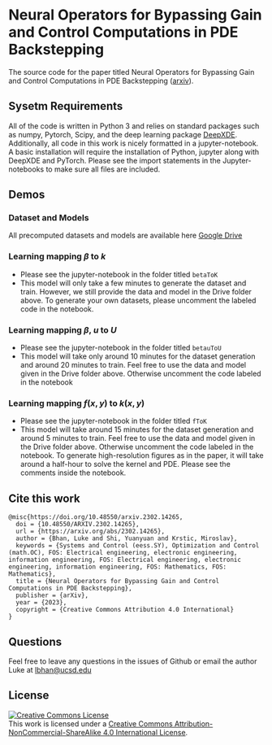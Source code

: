 # Neural Operators for Bypassing Gain and Control Computations in PDE Backstepping

The source code for the paper titled Neural Operators for Bypassing Gain and Control Computations in PDE Backstepping ([arxiv](https://arxiv.org/abs/2302.14265)).

## Sysetm Requirements
All of the code is written in Python 3 and relies on standard packages such as numpy, Pytorch, Scipy, and the 
deep learning package [DeepXDE](https://github.com/lululxvi/deepxde). Additionally, all code
in this work is nicely formatted in a jupyter-notebook. A basic installation
will require the installation of Python, jupyter along with DeepXDE and PyTorch. Please see the 
import statements in the Jupyter-notebooks to make sure all files are included. 

## Demos

### Dataset and Models
All precomputed datasets and models are available here [Google Drive](https://drive.google.com/drive/folders/1n75jsadVMV8L0ju5C4yypayVHAlBLY6o?usp=sharing)

### Learning mapping $\beta$ to $k$
- Please see the jupyter-notebook in the folder titled `betaToK`
- This model will only take a few minutes to generate the dataset and train. However, we still provide the data and model in the Drive folder above. To generate your
own datasets, please uncomment the labeled code in the notebook.

### Learning mapping $\beta$, $u$ to $U$
- Please see the jupyter-notebook in the folder titled `betauToU`
- This model will take only around 10 minutes for the dataset generation and around 20 minutes to train. Feel free to use the data and model given in the Drive folder above. 
Otherwise uncomment the code labeled in the notebook

### Learning mapping $f(x, y)$ to $k(x, y)$
- Please see the jupyter-notebook in the folder titled `fToK`
- This model will take around 15 minutes for the dataset generation and around 5 minutes to train. Feel free to use the data and model given in the Drive folder above. 
Otherwise uncomment the code labeled in the notebook. To generate high-resolution figures as in the paper, it will take around a half-hour to solve the kernel and PDE. 
Please see the comments inside the notebook. 

## Cite this work
```
@misc{https://doi.org/10.48550/arxiv.2302.14265,
  doi = {10.48550/ARXIV.2302.14265},
  url = {https://arxiv.org/abs/2302.14265},
  author = {Bhan, Luke and Shi, Yuanyuan and Krstic, Miroslav},
  keywords = {Systems and Control (eess.SY), Optimization and Control (math.OC), FOS: Electrical engineering, electronic engineering, information engineering, FOS: Electrical engineering, electronic engineering, information engineering, FOS: Mathematics, FOS: Mathematics},
  title = {Neural Operators for Bypassing Gain and Control Computations in PDE Backstepping},
  publisher = {arXiv},
  year = {2023},
  copyright = {Creative Commons Attribution 4.0 International}
}
```

## Questions
Feel free to leave any questions in the issues of Github or email the author Luke at lbhan@ucsd.edu

## License

<a rel="license" href="http://creativecommons.org/licenses/by-nc-sa/4.0/"><img alt="Creative Commons License" style="border-width:0" src="https://i.creativecommons.org/l/by-nc-sa/4.0/88x31.png" /></a><br />This work is licensed under a <a rel="license" href="http://creativecommons.org/licenses/by-nc-sa/4.0/">Creative Commons Attribution-NonCommercial-ShareAlike 4.0 International License</a>.
